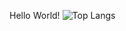 Hello World!
![Top Langs](https://github-readme-stats.vercel.app/api/top-langs/?username=[IcebergLettuc3]&layout=compact)
